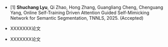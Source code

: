 - [1] **Shuchang Lyu**, Qi Zhao, Hong Zhang, Guangliang Cheng, Chenguang Yang, Online Self-Training Driven Attention Guided Self-Mimicking Network for Semantic Segmentation, TNNLS, 2025. (Accepted)

- XXXXXXX论文

- XXXXXXX论文

